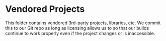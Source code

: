 # Vendored Projects

This folder contains vendored 3rd-party projects, libraries, etc.
We commit this to our Git repo as long as licensing allows us to so that
our builds continue to work properly even if the project changes or
is inaccessible.
